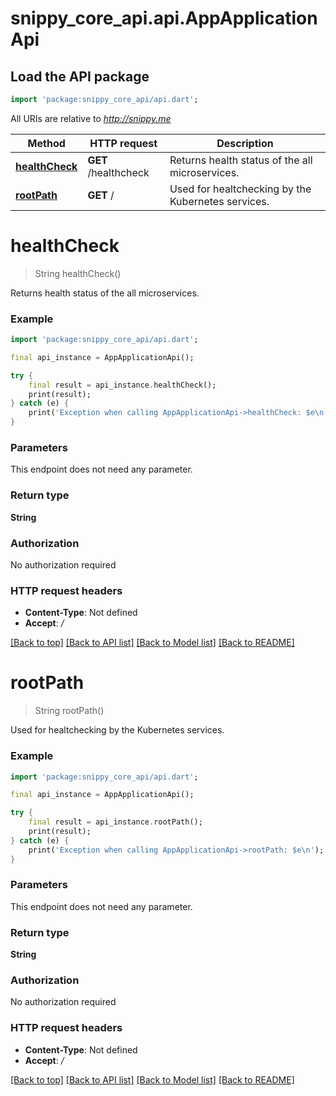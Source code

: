 # snippy_core_api.api.AppApplicationApi

## Load the API package
```dart
import 'package:snippy_core_api/api.dart';
```

All URIs are relative to *http://snippy.me*

Method | HTTP request | Description
------------- | ------------- | -------------
[**healthCheck**](AppApplicationApi.md#healthcheck) | **GET** /healthcheck | Returns health status of the all microservices.
[**rootPath**](AppApplicationApi.md#rootpath) | **GET** / | Used for healtchecking by the Kubernetes services.


# **healthCheck**
> String healthCheck()

Returns health status of the all microservices.

### Example 
```dart
import 'package:snippy_core_api/api.dart';

final api_instance = AppApplicationApi();

try { 
    final result = api_instance.healthCheck();
    print(result);
} catch (e) {
    print('Exception when calling AppApplicationApi->healthCheck: $e\n');
}
```

### Parameters
This endpoint does not need any parameter.

### Return type

**String**

### Authorization

No authorization required

### HTTP request headers

 - **Content-Type**: Not defined
 - **Accept**: */*

[[Back to top]](#) [[Back to API list]](../README.md#documentation-for-api-endpoints) [[Back to Model list]](../README.md#documentation-for-models) [[Back to README]](../README.md)

# **rootPath**
> String rootPath()

Used for healtchecking by the Kubernetes services.

### Example 
```dart
import 'package:snippy_core_api/api.dart';

final api_instance = AppApplicationApi();

try { 
    final result = api_instance.rootPath();
    print(result);
} catch (e) {
    print('Exception when calling AppApplicationApi->rootPath: $e\n');
}
```

### Parameters
This endpoint does not need any parameter.

### Return type

**String**

### Authorization

No authorization required

### HTTP request headers

 - **Content-Type**: Not defined
 - **Accept**: */*

[[Back to top]](#) [[Back to API list]](../README.md#documentation-for-api-endpoints) [[Back to Model list]](../README.md#documentation-for-models) [[Back to README]](../README.md)

